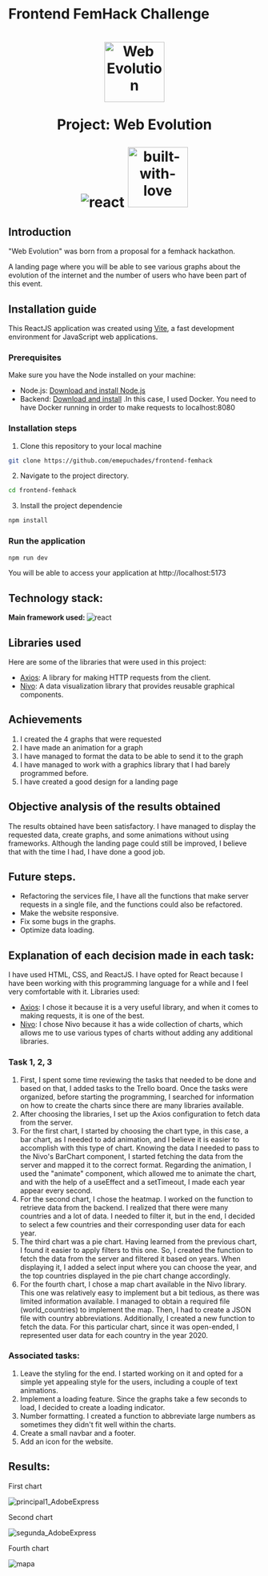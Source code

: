 <h1>
 Frontend FemHack Challenge
</h1>
<h1 align="center">
   <img src="https://github.com/emepuchades/frontend-femhack/assets/100128850/f36f1a20-5a0c-4956-87b2-16e15a8f1013" width="120px" alt=" Web Evolution">
   <p align="center">Project: Web Evolution</p>

  <img src="https://img.shields.io/badge/React-20232A?style=for-the-badge&logo=react&logoColor=61DAFB"  alt="react" /></a>
  <img src="https://forthebadge.com/images/badges/built-with-love.svg" width="120px"  alt="built-with-love" /></a>
</h1>

## Introduction
<p>"Web Evolution" was born from a proposal for a femhack hackathon.</p>
<p>A landing page where you will be able to see various graphs about the evolution of the internet and the number of users who have been part of this event.</p>

##  Installation guide
This ReactJS application was created using  [Vite](https://vitejs.dev/), a fast development environment for JavaScript web applications.

### Prerequisites

Make sure you have the Node installed on your machine:
- Node.js: [Download and install Node.js](https://nodejs.org)
- Backend: [Download and install](https://github.com/nuwe-reports/femhack-II-frontend-challenge) .In this case, I used Docker. You need to have Docker running in order to make requests to localhost:8080

### Installation steps

1. Clone this repository to your local machine
```bash
git clone https://github.com/emepuchades/frontend-femhack
 ```

2. Navigate to the project directory.
```bash
cd frontend-femhack
```
3. Install the project dependencie
```bash
npm install
```

### Run the application

```bash
npm run dev
```
You will be able to access your application at http://localhost:5173

## Technology stack:
<b> Main framework used: </b>  <img src="https://img.shields.io/badge/React-20232A?style=for-the-badge&logo=react&logoColor=61DAFB"  alt="react" /></a>

## Libraries used

Here are some of the libraries that were used in this project:

- [Axios](https://axios-http.com/): A library for making HTTP requests from the client.
- [Nivo](https://nivo.rocks/): A data visualization library that provides reusable graphical components.

## Achievements
1. I created the 4 graphs that were requested
2. I have made an animation for a graph
3. I have managed to format the data to be able to send it to the graph
4. I have managed to work with a graphics library that I had barely programmed before.
5. I have created a good design for a landing page

## Objective analysis of the results obtained
The results obtained have been satisfactory. I have managed to display the requested data, create graphs, and some animations without using frameworks. Although the landing page could still be improved, I believe that with the time I had, I have done a good job.

## Future steps.
- Refactoring the services file, I have all the functions that make server requests in a single file, and the functions could also be refactored.
- Make the website responsive.
- Fix some bugs in the graphs.
- Optimize data loading.


## Explanation of each decision made in each task:
I have used HTML, CSS, and ReactJS. I have opted for React because I have been working with this programming language for a while and I feel very comfortable with it.
Libraries used:
- [Axios](https://axios-http.com/): I chose it because it is a very useful library, and when it comes to making requests, it is one of the best.
- [Nivo](https://nivo.rocks/): I chose Nivo because it has a wide collection of charts, which allows me to use various types of charts without adding any additional libraries.

### Task 1, 2, 3

1. First, I spent some time reviewing the tasks that needed to be done and based on that, I added tasks to the Trello board. Once the tasks were organized, before starting the programming, I searched for information on how to create the charts since there are many libraries available.
2. After choosing the libraries, I set up the Axios configuration to fetch data from the server.
3. For the first chart, I started by choosing the chart type, in this case, a bar chart, as I needed to add animation, and I believe it is easier to accomplish with this type of chart. Knowing the data I needed to pass to the Nivo's BarChart component, I started fetching the data from the server and mapped it to the correct format. Regarding the animation, I used the "animate" component, which allowed me to animate the chart, and with the help of a useEffect and a setTimeout, I made each year appear every second.
4. For the second chart, I chose the heatmap. I worked on the function to retrieve data from the backend. I realized that there were many countries and a lot of data. I needed to filter it, but in the end, I decided to select a few countries and their corresponding user data for each year.
5. The third chart was a pie chart. Having learned from the previous chart, I found it easier to apply filters to this one. So, I created the function to fetch the data from the server and filtered it based on years. When displaying it, I added a select input where you can choose the year, and the top countries displayed in the pie chart change accordingly.
6. For the fourth chart, I chose a map chart available in the Nivo library. This one was relatively easy to implement but a bit tedious, as there was limited information available. I managed to obtain a required file (world_countries) to implement the map. Then, I had to create a JSON file with country abbreviations. Additionally, I created a new function to fetch the data. For this particular chart, since it was open-ended, I represented user data for each country in the year 2020.

### Associated tasks:

1. Leave the styling for the end. I started working on it and opted for a simple yet appealing style for the users, including a couple of text animations.
2. Implement a loading feature. Since the graphs take a few seconds to load, I decided to create a loading indicator.
3. Number formatting. I created a function to abbreviate large numbers as sometimes they didn't fit well within the charts.
4. Create a small navbar and a footer.
5. Add an icon for the website.

## Results:
<p>First chart </p>

![principal1_AdobeExpress](https://github.com/emepuchades/frontend-femhack/assets/100128850/ebc4288b-e926-489d-871a-7d91a752cfac)

<p>Second chart</p>

![segunda_AdobeExpress](https://github.com/emepuchades/frontend-femhack/assets/100128850/37818914-982c-4421-a274-2dfeee612433)

<p>Fourth chart</p>

![mapa](https://github.com/emepuchades/frontend-femhack/assets/100128850/bc8ce8f9-b76b-40a5-8818-f8ae3d04d58a)
